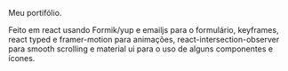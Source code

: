 Meu portifólio.

Feito em react usando Formik/yup e emailjs para o formulário, keyframes, react typed e framer-motion para animações, react-intersection-observer para smooth scrolling e material ui para o uso de alguns componentes e ícones. 
